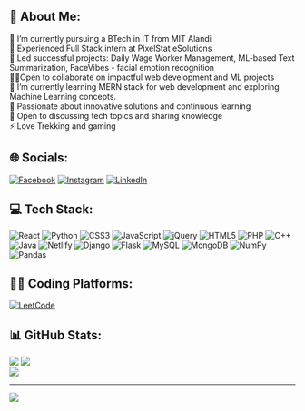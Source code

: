 ## 💫 About Me:
🔭 I’m currently pursuing a BTech in IT from MIT Alandi<br>💼 Experienced Full Stack intern at PixelStat eSolutions <br>🚀 Led successful projects: Daily Wage Worker Management, ML-based Text Summarization, FaceVibes - facial emotion recognition <br> 👨‍💻Open to collaborate on impactful web development and ML projects<br>🌱 I’m currently learning MERN stack for web development and exploring Machine Learning concepts.<br>🌟 Passionate about innovative solutions and continuous learning <br>💬 Open to discussing tech topics and sharing knowledge <br>⚡ Love Trekking and gaming


## 🌐 Socials:
[![Facebook](https://img.shields.io/badge/Facebook-%231877F2.svg?logo=Facebook&logoColor=white)](https://facebook.com/prajval.gandhi) [![Instagram](https://img.shields.io/badge/Instagram-%23E4405F.svg?logo=Instagram&logoColor=white)](https://instagram.com/prajval_gandhi) [![LinkedIn](https://img.shields.io/badge/LinkedIn-%230077B5.svg?logo=linkedin&logoColor=white)](https://linkedin.com/in/Prajval-gandhi) 

## 💻 Tech Stack:
![React](https://img.shields.io/badge/react-%2320232a.svg?style=for-the-badge&logo=react&logoColor=%2361DAFB) ![Python](https://img.shields.io/badge/python-3670A0?style=for-the-badge&logo=python&logoColor=ffdd54)  ![CSS3](https://img.shields.io/badge/css3-%231572B6.svg?style=for-the-badge&logo=css3&logoColor=white) ![JavaScript](https://img.shields.io/badge/javascript-%23323330.svg?style=for-the-badge&logo=javascript&logoColor=%23F7DF1E) ![jQuery](https://img.shields.io/badge/jquery-%230769AD.svg?style=for-the-badge&logo=jquery&logoColor=white) ![HTML5](https://img.shields.io/badge/html5-%23E34F26.svg?style=for-the-badge&logo=html5&logoColor=white)  ![PHP](https://img.shields.io/badge/php-%23777BB4.svg?style=for-the-badge&logo=php&logoColor=white) ![C++](https://img.shields.io/badge/c++-%2300599C.svg?style=for-the-badge&logo=c%2B%2B&logoColor=white) ![Java](https://img.shields.io/badge/java-%23ED8B00.svg?style=for-the-badge&logo=java&logoColor=white) ![Netlify](https://img.shields.io/badge/netlify-%23000000.svg?style=for-the-badge&logo=netlify&logoColor=#00C7B7) ![Django](https://img.shields.io/badge/django-%23092E20.svg?style=for-the-badge&logo=django&logoColor=white) ![Flask](https://img.shields.io/badge/flask-%23000.svg?style=for-the-badge&logo=flask&logoColor=white)  ![MySQL](https://img.shields.io/badge/mysql-%2300f.svg?style=for-the-badge&logo=mysql&logoColor=white) ![MongoDB](https://img.shields.io/badge/MongoDB-%234ea94b.svg?style=for-the-badge&logo=mongodb&logoColor=white) 	 ![NumPy](https://img.shields.io/badge/numpy-%23013243.svg?style=for-the-badge&logo=numpy&logoColor=white) ![Pandas](https://img.shields.io/badge/pandas-%23150458.svg?style=for-the-badge&logo=pandas&logoColor=white) 

## 👨‍💻 Coding Platforms:
[![LeetCode](https://img.shields.io/badge/LeetCode-%23FFA116.svg?style=for-the-badge&logo=LeetCode&logoColor=white)](https://leetcode.com/prajval31/)

## 📊 GitHub Stats:
![](https://github-readme-stats.vercel.app/api?username=paju3125&theme=dracula&hide_border=true&include_all_commits=true&count_private=false)
![](https://github-readme-streak-stats.herokuapp.com/?user=paju3125&theme=dracula&hide_border=true)<br/>
![](https://github-readme-stats.vercel.app/api/top-langs/?username=paju3125&theme=dracula&hide_border=true&include_all_commits=true&count_private=false)

---
[![](https://visitcount.itsvg.in/api?id=paju3125&icon=0&color=0)](https://visitcount.itsvg.in)

<!-- Proudly created with GPRM ( https://gprm.itsvg.in ) -->


<!-- - HackerRank: [![HackerRank](https://img.shields.io/badge/HackerRank-%23000000.svg?style=for-the-badge&logo=HackerRank&logoColor=white)](https://www.hackerrank.com/your_hackerrank_profile/)
- CodeChef: [![CodeChef](https://img.shields.io/badge/CodeChef-%23D3212D.svg?style=for-the-badge&logo=CodeChef&logoColor=white)](https://www.codechef.com/your_codechef_profile/)
- Codeforces: [![Codeforces](https://img.shields.io/badge/Codeforces-%23000000.svg?style=for-the-badge&logo=Codeforces&logoColor=white)](https://codeforces.com/profile/your_codeforces_profile/)
- HackerEarth: [![HackerEarth](https://img.shields.io/badge/HackerEarth-%232C3454.svg?style=for-the-badge&logo=HackerEarth&logoColor=white)](https://www.hackerearth.com/your_hackerearth_profile/)

---
-->
